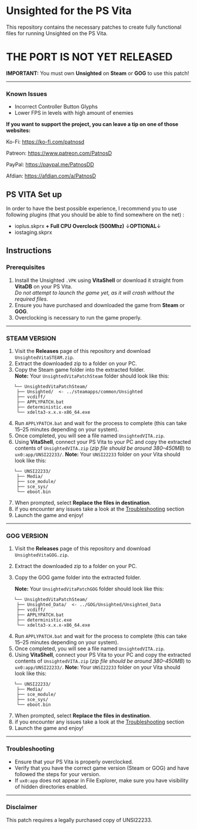 # Unsighted for the PS Vita
This repository contains the necessary patches to create fully functional files for running Unsighted on the PS Vita.

# THE PORT IS NOT YET RELEASED


**IMPORTANT:** You must own **Unsighted** on **Steam** or **GOG** to use this patch!  

---
### Known Issues  

- Incorrect Controller Button Glyphs
- Lower FPS in levels with high amount of enemies

**If you want to support the project, you can leave a tip on one of those websites:**

Ko-Fi: https://ko-fi.com/patnosd

Patreon: https://www.patreon.com/PatnosD

PayPal: https://paypal.me/PatnosDD

Afdian: https://afdian.com/a/PatnosD

## PS VITA Set up

In order to have the best possible experience, I recommend you to use following plugins (that you should be able to find somewhere on the net) :
- ioplus.skprx
 **+ Full CPU Overclock (500Mhz)**
↓**OPTIONAL**↓
- iostaging.skprx




## Instructions

### Prerequisites
1. Install the Unsighted `.VPK` using **VitaShell** or download it straight from **VitaDB** on your PS Vita.  
   *Do not attempt to launch the game yet, as it will crash without the required files.*
2. Ensure you have purchased and downloaded the game from **Steam** or **GOG**.
3. Overclocking is necessary to run the game properly.

---

### STEAM VERSION
1. Visit the **Releases** page of this repository and download `UnsightedVitaSTEAM.zip`.
2. Extract the downloaded zip to a folder on your PC.
3. Copy the Steam game folder into the extracted folder.  
   **Note:** Your `UnsightedVitaPatchSteam` folder should look like this:
```
   └── UnsightedVitaPatchSteam/
    ├── Unsighted/  <- ../steamapps/common/Unsighted
    ├── vcdiff/
    ├── APPLYPATCH.bat
    ├── deterministic.exe
    └── xdelta3-x.x.x-x86_64.exe
```
4. Run `APPLYPATCH.bat` and wait for the process to complete (this can take 15–25 minutes depending on your system).
5. Once completed, you will see a file named `UnsightedVITA.zip`.
6. Using **VitaShell**, connect your PS Vita to your PC and copy the extracted contents of `UnsightedVITA.zip` (_zip file should be around 380–450MB_) to `ux0:app/UNSI22233/`.
   **Note:** Your `UNSI22233` folder on your Vita should look like this:
```
   └── UNSI22233/
    ├── Media/
    ├── sce_module/
    ├── sce_sys/
    └── eboot.bin
```
7. When prompted, select **Replace the files in destination**.
8. if you encounter any issues take a look at the [Troubleshooting](#troubleshooting) section
9. Launch the game and enjoy!

---

### GOG VERSION
1. Visit the **Releases** page of this repository and download `UnsightedVitaGOG.zip`.
2. Extract the downloaded zip to a folder on your PC.
3. Copy the GOG game folder into the extracted folder.  

   **Note:** Your `UnsightedVitaPatchGOG` folder should look like this:
```
   └── UnsightedVitaPatchSteam/
    ├── Unsighted_Data/  <- ../GOG/Unsighted/Unsighted_Data
    ├── vcdiff/
    ├── APPLYPATCH.bat
    ├── deterministic.exe
    └── xdelta3-x.x.x-x86_64.exe
```
4. Run `APPLYPATCH.bat` and wait for the process to complete (this can take 15–25 minutes depending on your system).
5. Once completed, you will see a file named `UnsightedVITA.zip`.
6. Using **VitaShell**, connect your PS Vita to your PC and copy the extracted contents of `UnsightedVITA.zip` (_zip file should be around 380–450MB_) to `ux0:app/UNSI22233/`.
   **Note:** Your `UNSI22233` folder on your Vita should look like this:
```
   └── UNSI22233/
    ├── Media/
    ├── sce_module/
    ├── sce_sys/
    └── eboot.bin
```
7. When prompted, select **Replace the files in destination**.
8. if you encounter any issues take a look at the [Troubleshooting](#troubleshooting) section
9. Launch the game and enjoy!

---

### Troubleshooting
- Ensure that your PS Vita is properly overclocked.  
- Verify that you have the correct game version (Steam or GOG) and have followed the steps for your version.
- If `ux0:app` does not appear in File Explorer, make sure you have visibility of hidden directories enabled.

---

### Disclaimer
This patch requires a legally purchased copy of UNSI22233.
